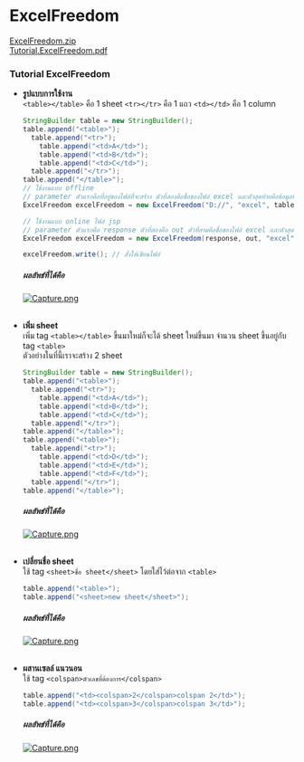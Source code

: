 # ExcelFreedom
[ExcelFreedom.zip](https://github.com/nut077/ExcelFreedom/files/1987460/ExcelFreedom.zip)
<br>
[Tutorial.ExcelFreedom.pdf](https://github.com/nut077/ExcelFreedom/files/1987462/Tutorial.ExcelFreedom.pdf)

### Tutorial ExcelFreedom
* **รูปแบบการใช้งาน**<br>
```<table></table>``` คือ 1 sheet ```<tr></tr>``` คือ 1 แถว ```<td></td>``` คือ 1 column
    ```java
    StringBuilder table = new StringBuilder();
    table.append("<table>");
      table.append("<tr>");
        table.append("<td>A</td>");
        table.append("<td>B</td>");
        table.append("<td>C</td>");
      table.append("</tr>");
    table.append("</table>");
    // ใช้งานแบบ offline
    // parameter ตัวแรกคือที่อยู่ของไฟล์ที่จะสร้าง ตัวที่สองคือชื่อของไฟล์ excel และตัวสุดท้ายคือข้อมูลที่จะเขียนลงในไฟล์ excel
    ExcelFreedom excelFreedom = new ExcelFreedom("D://", "excel", table.toString());

    // ใช้งานแบบ online ไฟล์ jsp
    // parameter ตัวแรกคือ response ตัวที่สองคือ out ตัวที่สามคือชื่อของไฟล์ excel และตัวสุดท้ายคือข้อมูลที่จะเขียนลงในไฟล์ excel
    ExcelFreedom excelFreedom = new ExcelFreedom(response, out, "excel", table.toString());

    excelFreedom.write(); // สั่งให้เขียนไฟล์ 
    ```
    ##### ผลลัพธ์ที่ได้คือ
    [![Capture.png](https://s31.postimg.cc/oz427g9nf/Capture.png)](https://postimg.cc/image/5u0sxouzb/)
    <br><br>

* **เพิ่ม sheet**<br>
เพิ่ม tag ```<table></table>``` ขึ้นมาใหม่ก็จะได้ sheet ใหม่ขึ้นมา จำนวน sheet ขึ้นอยู่กับ tag ```<table>```<br>
ตัวอย่างในที่นี้เราจะสร้าง 2 sheet
    ```java
    StringBuilder table = new StringBuilder();
    table.append("<table>");
      table.append("<tr>");
        table.append("<td>A</td>");
        table.append("<td>B</td>");
        table.append("<td>C</td>");
      table.append("</tr>");
    table.append("</table>");
    table.append("<table>");
      table.append("<tr>");
        table.append("<td>D</td>");
        table.append("<td>E</td>");
        table.append("<td>F</td>");
      table.append("</tr>");
    table.append("</table>");
    ```
    ##### ผลลัพธ์ที่ได้คือ
    [![Capture.png](https://s9.postimg.cc/cp66feunj/Capture.png)](https://postimg.cc/image/70zvoiqaz/)
    <br><br>
    
* **เปลี่ยนชื่อ sheet**<br>
ใช้ tag ```<sheet>ชื่อ sheet</sheet>``` โดยใส่ไว้ต่อจาก ```<table>```
    ```java
    table.append("<table>");
    table.append("<sheet>new sheet</sheet>");
    ```
    ##### ผลลัพธ์ที่ได้คือ
    [![Capture.png](https://s9.postimg.cc/m8kgmxzxb/Capture.png)](https://postimg.cc/image/jr8pfog0r/)
    <br><br>
    
* **ผสานเซลล์ แนวนอน**<br>
ใช้ tag ```<colspan>ตัวเลขที่ต้องการ</colspan>```
    ```java
    table.append("<td><colspan>2</colspan>colspan 2</td>");
    table.append("<td><colspan>3</colspan>colspan 3</td>");
    ```
    ##### ผลลัพธ์ที่ได้คือ
    [![Capture.png](https://s9.postimg.cc/6ea5qgdbj/Capture.png)](https://postimg.cc/image/49pspdbor/)
    <br><br>
    
